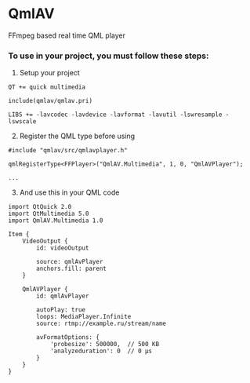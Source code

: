 # QmlAV
FFmpeg based real time QML player

### To use in your project, you must follow these steps:

1. Setup your project

```
QT += quick multimedia

include(qmlav/qmlav.pri)

LIBS += -lavcodec -lavdevice -lavformat -lavutil -lswresample -lswscale
```

2. Register the QML type before using

```
#include "qmlav/src/qmlavplayer.h"

qmlRegisterType<FFPlayer>("QmlAV.Multimedia", 1, 0, "QmlAVPlayer");

...
```

3. And use this in your QML code

```
import QtQuick 2.0
import QtMultimedia 5.0
import QmlAV.Multimedia 1.0

Item {
    VideoOutput {
        id: videoOutput

        source: qmlAvPlayer
        anchors.fill: parent
    }

    QmlAVPlayer {
        id: qmlAvPlayer

        autoPlay: true
        loops: MediaPlayer.Infinite
        source: rtmp://example.ru/stream/name

        avFormatOptions: {
            'probesize': 500000,  // 500 KB
            'analyzeduration': 0  // 0 µs
        }
    }
}
```
